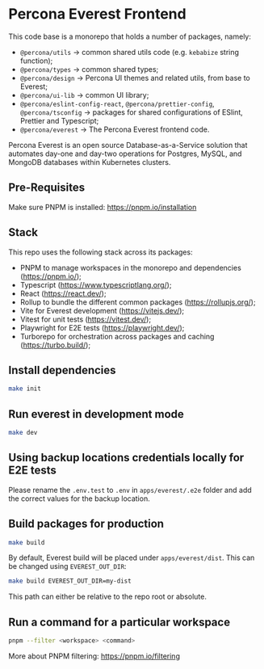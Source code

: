# Percona Everest Frontend

This code base is a monorepo that holds a number of packages, namely:

- `@percona/utils` -> common shared utils code (e.g. `kebabize` string function);
- `@percona/types` -> common shared types;
- `@percona/design` -> Percona UI themes and related utils, from base to Everest;
- `@percona/ui-lib` -> common UI library;
- `@percona/eslint-config-react`, `@percona/prettier-config`, `@percona/tsconfig` -> packages for shared configurations of ESlint, Prettier and Typescript;
- `@percona/everest` -> The Percona Everest frontend code.

Percona Everest is an open source Database-as-a-Service solution that automates day-one and day-two operations for Postgres, MySQL, and MongoDB databases within Kubernetes clusters.

## Pre-Requisites

Make sure PNPM is installed: https://pnpm.io/installation

## Stack

This repo uses the following stack across its packages:

- PNPM to manage workspaces in the monorepo and dependencies (https://pnpm.io/);
- Typescript (https://www.typescriptlang.org/);
- React (https://react.dev/);
- Rollup to bundle the different common packages (https://rollupjs.org/);
- Vite for Everest development (https://vitejs.dev/);
- Vitest for unit tests (https://vitest.dev/);
- Playwright for E2E tests (https://playwright.dev/);
- Turborepo for orchestration across packages and caching (https://turbo.build/);

## Install dependencies

```bash
make init
```

## Run everest in development mode

```bash
make dev
```

## Using backup locations credentials locally for E2E tests

Please rename the `.env.test` to `.env` in `apps/everest/.e2e` folder and add the correct values for the backup location.

## Build packages for production

```bash
make build
```

By default, Everest build will be placed under `apps/everest/dist`. This can be changed using `EVEREST_OUT_DIR`:

```bash
make build EVEREST_OUT_DIR=my-dist
```

This path can either be relative to the repo root or absolute.

## Run a command for a particular workspace

```bash
pnpm --filter <workspace> <command>
```

More about PNPM filtering: https://pnpm.io/filtering
